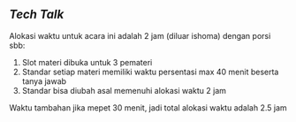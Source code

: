 ## _Tech Talk_
Alokasi waktu untuk acara ini adalah 2 jam (diluar ishoma) dengan porsi sbb:
1. Slot materi dibuka untuk 3 pemateri
2. Standar setiap materi memiliki waktu persentasi max 40 menit beserta tanya jawab
3. Standar bisa diubah asal memenuhi alokasi waktu 2 jam

Waktu tambahan jika mepet 30 menit, jadi total alokasi waktu adalah 2.5 jam
